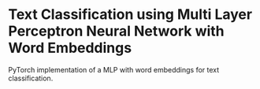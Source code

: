 # Text Classification using Multi Layer Perceptron Neural Network with Word Embeddings 

PyTorch implementation of a MLP with word embeddings for text classification.
